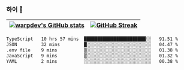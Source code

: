 
### 하이 👋
[![warpdev's GitHub stats](https://github-readme-stats.vercel.app/api?username=warpdev&show_icons=true&theme=vue-dark)](#) |[![GitHub Streak](https://github-readme-streak-stats.herokuapp.com/?user=warpdev&theme=dark)](#)
--- | --- |
<!--START_SECTION:waka-->

```txt
TypeScript   10 hrs 57 mins  ███████████████████████░░   91.51 %
JSON         32 mins         █░░░░░░░░░░░░░░░░░░░░░░░░   04.47 %
.env file    9 mins          ▒░░░░░░░░░░░░░░░░░░░░░░░░   01.38 %
JavaScript   9 mins          ▒░░░░░░░░░░░░░░░░░░░░░░░░   01.32 %
YAML         2 mins          ░░░░░░░░░░░░░░░░░░░░░░░░░   00.38 %
```

<!--END_SECTION:waka-->

<!--
**warpdev/warpdev** is a ✨ _special_ ✨ repository because its `README.md` (this file) appears on your GitHub profile.

Here are some ideas to get you started:

- 🔭 I’m currently working on ...
- 🌱 I’m currently learning ...
- 👯 I’m looking to collaborate on ...
- 🤔 I’m looking for help with ...
- 💬 Ask me about ...
- 📫 How to reach me: ...
- 😄 Pronouns: ...
- ⚡ Fun fact: ...
-->
